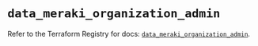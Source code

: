 # `data_meraki_organization_admin`

Refer to the Terraform Registry for docs: [`data_meraki_organization_admin`](https://registry.terraform.io/providers/ciscodevnet/meraki/1.7.1/docs/data-sources/organization_admin).
